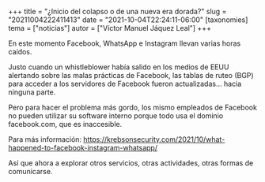+++
title = "¿Inicio del colapso o de una nueva era dorada?"
slug = "20211004222411413"
date = "2021-10-04T22:24:11-06:00"
[taxonomies]
tema = ["noticias"]
autor = ["Víctor Manuel Jáquez Leal"]
+++

En este momento Facebook, WhatsApp e Instagram llevan varias horas
caídos.

Justo cuando un whistleblower había salido en los medios de EEUU
alertando sobre las malas prácticas de Facebook, las tablas de ruteo
(BGP) para acceder a los servidores de Facebook fueron actualizadas…
hacia ninguna parte.

Pero para hacer el problema más gordo, los mismo empleados de Facebook
no pueden utilizar su software interno porque todo usa el dominio
facebook.com, que es inaccesible.

Para más información:
https://krebsonsecurity.com/2021/10/what-happened-to-facebook-instagram-whatsapp/

Así que ahora a explorar otros servicios, otras actividades, otras
formas de comunicarse.

